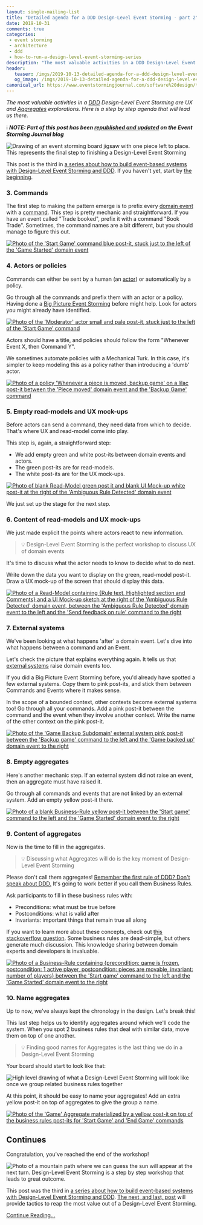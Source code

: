```yaml
---
layout: single-mailing-list
title: "Detailed agenda for a DDD Design-Level Event Storming - part 2"
date: 2019-10-31
comments: true
categories:
 - event storming
 - architecture
 - ddd
 - how-to-run-a-design-level-event-storming-series
description: "The most valuable activities in a DDD Design-Level Event Storming are UX and Aggregates explorations. Here is a step by step agenda that will lead us there. The chain of events helps us to define good UX. Discussing business rules, then grouping them leads us to good Aggregate Names."
header:
   teaser: /imgs/2019-10-13-detailed-agenda-for-a-ddd-design-level-event-storming-part-2/design-level-event-storming-last-piece-teaser.jpeg
   og_image: /imgs/2019-10-13-detailed-agenda-for-a-ddd-design-level-event-storming-part-2/design-level-event-storming-last-piece-og.jpeg
canonical_url: https://www.eventstormingjournal.com/software%20design/the-best-agenda-for-design-level-event-storming/
---
```

_The most valuable activities in a [DDD](https://en.wikipedia.org/wiki/Domain-driven_design) Design-Level Event Storming are UX and [Aggregates](https://martinfowler.com/bliki/DDD_Aggregate.html) explorations. Here is a step by step agenda that will lead us there._

ℹ️ _**NOTE: Part of this post has been [republished and updated](https://www.eventstormingjournal.com/software%20design/the-best-agenda-for-design-level-event-storming/) on the Event Storming Journal blog**_

![Drawing of an event storming board jigsaw with one piece left to place. This represents the final step to finishing a Design-Level Event Storming]({{site.url}}/imgs/2019-10-13-detailed-agenda-for-a-ddd-design-level-event-storming-part-2/design-level-event-storming-last-piece.jpeg)

This post is the third in [a series about how to build event-based systems with Design-Level Event Storming and DDD]({{site.url}}/categories/#how-to-run-a-design-level-event-storming-series). If you haven't yet, start by [the beginning]({{site.url}}/why-should-we-use-design-level-event-storming-for-ddd/).

### 3. Commands

The first step to making the pattern emerge is to prefix every [domain event](https://martinfowler.com/eaaDev/DomainEvent.html) with a [command](https://en.wikipedia.org/wiki/Command_pattern). This step is pretty mechanic and straightforward. If you have an event called "Trade booked", prefix it with a command "Book Trade". Sometimes, the command names are a bit different, but you should manage to figure this out.

[![Photo of the 'Start Game' command blue post-it, stuck just to the left of the 'Game Started' domain event]({{site.url}}/imgs/2019-10-13-detailed-agenda-for-a-ddd-design-level-event-storming-part-2/command-small.jpg)]({{site.url}}/imgs/2019-10-13-detailed-agenda-for-a-ddd-design-level-event-storming-part-2/command.jpg)

### 4. Actors or policies

Commands can either be sent by a human (an [actor]({{site.url}}/detailed-agenda-of-a-ddd-big-picture-event-storming-part-2/)) or automatically by a policy.

Go through all the commands and prefix them with an actor or a policy. Having done a [Big Picture Event Storming]({{site.url}}/detailed-agenda-of-a-ddd-big-picture-event-storming-part-1/) before might help. Look for actors you might already have identified.

[![Photo of the 'Moderator' actor small and pale post-it, stuck just to the left of the 'Start Game' command]({{site.url}}/imgs/2019-10-13-detailed-agenda-for-a-ddd-design-level-event-storming-part-2/actor-small.jpg)]({{site.url}}/imgs/2019-10-13-detailed-agenda-for-a-ddd-design-level-event-storming-part-2/actor.jpg)

Actors should have a title, and policies should follow the form "Whenever Event X, then Command Y".

We sometimes automate policies with a Mechanical Turk. In this case, it's simpler to keep modeling this as a policy rather than introducing a 'dumb' actor.

[![Photo of a policy 'Whenever a piece is moved, backup game' on a lilac post-it between the 'Piece moved' domain event and the 'Backup Game' command]({{site.url}}/imgs/2019-10-13-detailed-agenda-for-a-ddd-design-level-event-storming-part-2/policy-small.jpg)]({{site.url}}/imgs/2019-10-13-detailed-agenda-for-a-ddd-design-level-event-storming-part-2/policy.jpg)

### 5. Empty read-models and UX mock-ups

Before actors can send a command, they need data from which to decide. That's where UX and read-model come into play.

This step is, again, a straightforward step:

*   We add empty green and white post-its between domain events and actors. 
*   The green post-its are for read-models. 
*   The white post-its are for the UX mock-ups.

[![Photo of blank Read-Model green post it and blank UI Mock-up white post-it at the right of the 'Ambiguous Rule Detected' domain event]({{site.url}}/imgs/2019-10-13-detailed-agenda-for-a-ddd-design-level-event-storming-part-2/blank-read-model-and-mock-up-small.jpg)]({{site.url}}/imgs/2019-10-13-detailed-agenda-for-a-ddd-design-level-event-storming-part-2/blank-read-model-and-mock-up.jpg)

We just set up the stage for the next step.

### 6. Content of read-models and UX mock-ups

We just made explicit the points where actors react to new information.

> 💡 Design-Level Event Storming is the perfect workshop to discuss UX of domain events

It's time to discuss what the actor needs to know to decide what to do next.

Write down the data you want to display on the green, read-model post-it. Draw a UX mock-up of the screen that should display this data.

[![Photo of a Read-Model containing {Rule text, Highlighted section and Comments} and a UI Mock-up sketch at the right of the 'Ambiguous Rule Detected' domain event, between the 'Ambiguous Rule Detected' domain event to the left and the 'Send feedback on rule' command to the right]({{site.url}}/imgs/2019-10-13-detailed-agenda-for-a-ddd-design-level-event-storming-part-2/read-model-and-mock-up-small.jpg)]({{site.url}}/imgs/2019-10-13-detailed-agenda-for-a-ddd-design-level-event-storming-part-2/read-model-and-mock-up.jpg)

### 7. External systems

We've been looking at what happens 'after' a domain event. Let's dive into what happens between a command and an Event.

Let's check the picture that explains everything again. It tells us that [external systems]({{site.url}}/detailed-agenda-of-a-ddd-big-picture-event-storming-part-2/) raise domain events too.

If you did a Big Picture Event Storming before, you'd already have spotted a few external systems. Copy them to pink post-its, and stick them between Commands and Events where it makes sense.

In the scope of a bounded context, other contexts become external systems too! Go through all your commands. Add a pink post-it between the command and the event when they involve another context. Write the name of the other context on the pink post-it.

[![Photo of the 'Game Backup Subdomain' external system pink post-it between the 'Backup game' command to the left and the 'Game backed up' domain event to the right]({{site.url}}/imgs/2019-10-13-detailed-agenda-for-a-ddd-design-level-event-storming-part-2/external-system-small.jpg)]({{site.url}}/imgs/2019-10-13-detailed-agenda-for-a-ddd-design-level-event-storming-part-2/external-system.jpg)

### 8. Empty aggregates

Here's another mechanic step. If an external system did not raise an event, then an aggregate must have raised it.

Go through all commands and events that are not linked by an external system. Add an empty yellow post-it there.

[![Photo of a blank Business-Rule yellow post-it between the 'Start game' command to the left and the 'Game Started' domain event to the right]({{site.url}}/imgs/2019-10-13-detailed-agenda-for-a-ddd-design-level-event-storming-part-2/blank-business-rule-small.jpg)]({{site.url}}/imgs/2019-10-13-detailed-agenda-for-a-ddd-design-level-event-storming-part-2/blank-business-rule.jpg)

### 9. Content of aggregates

Now is the time to fill in the aggregates.

> 💡 Discussing what Aggregates will do is the key moment of Design-Level Event Storming

Please don't call them aggregates! [Remember the first rule of DDD? Don't speak about DDD.]({{site.url}}/how-to-use-event-storming-to-introduce-domain-driven-design/) It's going to work better if you call them Business Rules.

Ask participants to fill in these business rules with:

*   Preconditions: what must be true before
*   Postconditions: what is valid after
*   Invariants: important things that remain true all along

If you want to learn more about these concepts, check out [this stackoverflow question](https://stackoverflow.com/questions/11331964/what-are-the-differences-pre-condition-post-condition-and-invariant-in-computer). Some business rules are dead-simple, but others generate much discussion. This knowledge sharing between domain experts and developers is invaluable.

[![Photo of a Business-Rule containing {precondition: game is frozen, postcondition: 1 active player, postcondition: pieces are movable, invariant: number of players} between the 'Start game' command to the left and the 'Game Started' domain event to the right]({{site.url}}/imgs/2019-10-13-detailed-agenda-for-a-ddd-design-level-event-storming-part-2/business-rule-small.jpg)]({{site.url}}/imgs/2019-10-13-detailed-agenda-for-a-ddd-design-level-event-storming-part-2/business-rule.jpg)

### 10. Name aggregates

Up to now, we've always kept the chronology in the design. Let's break this!

This last step helps us to identify aggregates around which we'll code the system. When you spot 2 business rules that deal with similar data, move them on top of one another.

> 💡 Finding good names for Aggregates is the last thing we do in a Design-Level Event Storming

Your board should start to look like that:

![High level drawing of what a Design-Level Event Storming will look like once we group related business rules together]({{site.url}}/imgs/2019-10-13-detailed-agenda-for-a-ddd-design-level-event-storming-part-2/merged-business-rules.jpeg)

At this point, it should be easy to name your aggregates! Add an extra yellow post-it on top of aggregates to give the group a name.

[![Photo of the 'Game' Aggregate materialized by a yellow post-it on top of the business rules post-its for 'Start Game' and 'End Game' commands]({{site.url}}/imgs/2019-10-13-detailed-agenda-for-a-ddd-design-level-event-storming-part-2/aggregate-small.jpg)]({{site.url}}/imgs/2019-10-13-detailed-agenda-for-a-ddd-design-level-event-storming-part-2/aggregate.jpg)

## Continues

Congratulation, you've reached the end of the workshop!

![Photo of a mountain path where we can guess the sun will appear at the next turn. Design-Level Event Storming is a step by step workshop that leads to great outcome.]({{site.url}}/imgs/2019-10-13-detailed-agenda-for-a-ddd-design-level-event-storming-part-2/end-of-the-path.jpg)

This post was the third in [a series about how to build event-based systems with Design-Level Event Storming and DDD]({{site.url}}/categories/#how-to-run-a-design-level-event-storming-series). [The next, and last, post]({{site.url}}/7-tactics-that-will-make-your-ddd-design-level-event-storming-pay-off/) will provide tactics to reap the most value out of a Design-Level Event Storming.

[Continue Reading...]({{site.url}}/7-tactics-that-will-make-your-ddd-design-level-event-storming-pay-off/)

